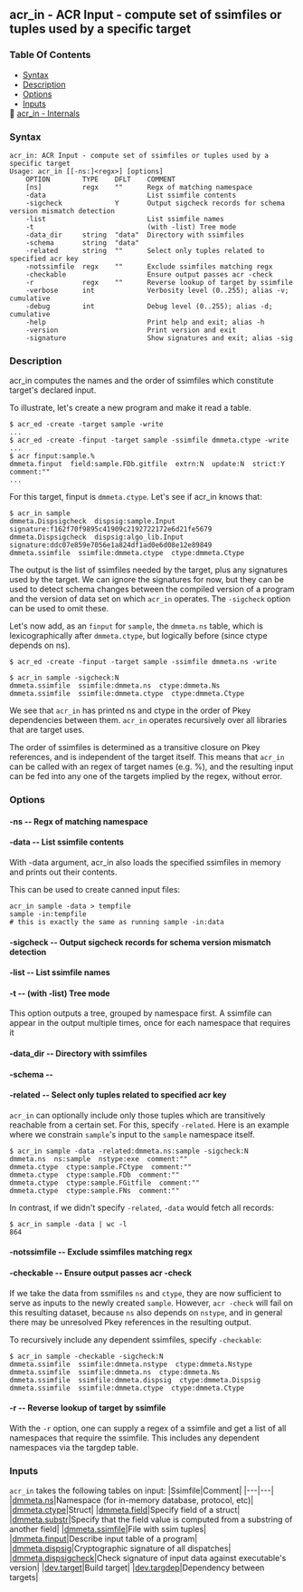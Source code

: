 ## acr_in - ACR Input - compute set of ssimfiles or tuples used by a specific target


### Table Of Contents
<a href="#table-of-contents"></a>
<!-- dev.mdmark  mdmark:MDSECTION  state:BEG_AUTO  param:Toc -->
&nbsp;&nbsp;&bull;&nbsp;  [Syntax](#syntax)<br/>
&nbsp;&nbsp;&bull;&nbsp;  [Description](#description)<br/>
&nbsp;&nbsp;&bull;&nbsp;  [Options](#options)<br/>
&nbsp;&nbsp;&bull;&nbsp;  [Inputs](#inputs)<br/>
&#128196; [acr_in - Internals](/txt/exe/acr_in/internals.md)<br/>

<!-- dev.mdmark  mdmark:MDSECTION  state:END_AUTO  param:Toc -->

### Syntax
<a href="#syntax"></a>
<!-- dev.mdmark  mdmark:MDSECTION  state:BEG_AUTO  param:Syntax -->
```
acr_in: ACR Input - compute set of ssimfiles or tuples used by a specific target
Usage: acr_in [[-ns:]<regx>] [options]
    OPTION        TYPE    DFLT    COMMENT
    [ns]          regx    ""      Regx of matching namespace
    -data                         List ssimfile contents
    -sigcheck             Y       Output sigcheck records for schema version mismatch detection
    -list                         List ssimfile names
    -t                            (with -list) Tree mode
    -data_dir     string  "data"  Directory with ssimfiles
    -schema       string  "data"
    -related      string  ""      Select only tuples related to specified acr key
    -notssimfile  regx    ""      Exclude ssimfiles matching regx
    -checkable                    Ensure output passes acr -check
    -r            regx    ""      Reverse lookup of target by ssimfile
    -verbose      int             Verbosity level (0..255); alias -v; cumulative
    -debug        int             Debug level (0..255); alias -d; cumulative
    -help                         Print help and exit; alias -h
    -version                      Print version and exit
    -signature                    Show signatures and exit; alias -sig

```

<!-- dev.mdmark  mdmark:MDSECTION  state:END_AUTO  param:Syntax -->

### Description
<a href="#description"></a>
<!-- dev.mdmark  mdmark:MDSECTION  state:BEG_AUTO  param:Description -->

acr_in computes the names and the order of ssimfiles
which constitute target's declared input.

To illustrate, let's create a new program and make it read a table.

    $ acr_ed -create -target sample -write
    ...
    $ acr_ed -create -finput -target sample -ssimfile dmmeta.ctype -write
    ...
    $ acr finput:sample.%
    dmmeta.finput  field:sample.FDb.gitfile  extrn:N  update:N  strict:Y  comment:""
    ...
    
For this target, finput is `dmmeta.ctype`. Let's see if acr_in knows that:

    $ acr_in sample
    dmmeta.Dispsigcheck  dispsig:sample.Input  signature:f162f70f9895c41909c2192722172e6d21fe5679
    dmmeta.Dispsigcheck  dispsig:algo_lib.Input  signature:ddc07e859e7056e1a824df1ad0e6d08e12e89849
    dmmeta.ssimfile  ssimfile:dmmeta.ctype  ctype:dmmeta.Ctype

The output is the list of ssimfiles needed by the target, plus any signatures
used by the target. We can ignore the signatures for now, but they can be used 
to detect schema changes between the compiled version of a program and the version 
of data set on which `acr_in` operates. The `-sigcheck` option can be used to omit these.

Let's now add, as an `finput` for `sample`, the `dmmeta.ns` table, which is lexicographically
after `dmmeta.ctype`, but logically before (since ctype depends on ns).

    $ acr_ed -create -finput -target sample -ssimfile dmmeta.ns -write
    
    $ acr_in sample -sigcheck:N
    dmmeta.ssimfile  ssimfile:dmmeta.ns  ctype:dmmeta.Ns
    dmmeta.ssimfile  ssimfile:dmmeta.ctype  ctype:dmmeta.Ctype
    
We see that `acr_in` has printed ns and ctype in the order of Pkey dependencies between them.
`acr_in` operates recursively over all libraries that are target uses.

The order of ssimfiles is determined as a transitive closure on Pkey
references, and is independent of the target itself. This means that
`acr_in` can be called with an regex of target names (e.g. %), and the
resulting input can be fed into any one of the targets implied by the
regex, without error.

<!-- dev.mdmark  mdmark:MDSECTION  state:END_AUTO  param:Description -->

### Options
<a href="#options"></a>

<!-- dev.mdmark  mdmark:MDSECTION  state:BEG_AUTO  param:Options -->
#### -ns -- Regx of matching namespace
<a href="#-ns"></a>

#### -data -- List ssimfile contents
<a href="#-data"></a>
With -data argument, acr_in also loads the specified ssimfiles in memory
and prints out their contents.

This can be used to create canned input files:

    acr_in sample -data > tempfile
    sample -in:tempfile
    # this is exactly the same as running sample -in:data

#### -sigcheck -- Output sigcheck records for schema version mismatch detection
<a href="#-sigcheck"></a>

#### -list -- List ssimfile names
<a href="#-list"></a>

#### -t -- (with -list) Tree mode
<a href="#-t"></a>

This option outputs a tree, grouped by namespace first.
A ssimfile can appear in the output multiple times, once for each
namespace that requires it

#### -data_dir -- Directory with ssimfiles
<a href="#-data_dir"></a>

#### -schema -- 
<a href="#-schema"></a>

#### -related -- Select only tuples related to specified acr key
<a href="#-related"></a>

`acr_in` can optionally include only those tuples which are transitively
reachable from a certain set. For this, specify `-related`.
Here is an example where we constrain `sample`'s input to the `sample` namespace itself.

    $ acr_in sample -data -related:dmmeta.ns:sample -sigcheck:N
    dmmeta.ns  ns:sample  nstype:exe  comment:""
    dmmeta.ctype  ctype:sample.FCtype  comment:""
    dmmeta.ctype  ctype:sample.FDb  comment:""
    dmmeta.ctype  ctype:sample.FGitfile  comment:""
    dmmeta.ctype  ctype:sample.FNs  comment:""

In contrast, if we didn't specify `-related`, `-data` would fetch all records:

    $ acr_in sample -data | wc -l
    864

#### -notssimfile -- Exclude ssimfiles matching regx
<a href="#-notssimfile"></a>

#### -checkable -- Ensure output passes acr -check
<a href="#-checkable"></a>

If we take the data from ssmifiles `ns` and `ctype`, they are now sufficient
to serve as inputs to the newly created `sample`. However, `acr -check` will fail on
this resulting dataset, because `ns` also depends on `nstype`, and in general there
may be unresolved Pkey references in the resulting output.

To recursively include any dependent ssimfiles, specify `-checkable`:

    $ acr_in sample -checkable -sigcheck:N
    dmmeta.ssimfile  ssimfile:dmmeta.nstype  ctype:dmmeta.Nstype
    dmmeta.ssimfile  ssimfile:dmmeta.ns  ctype:dmmeta.Ns
    dmmeta.ssimfile  ssimfile:dmmeta.dispsig  ctype:dmmeta.Dispsig
    dmmeta.ssimfile  ssimfile:dmmeta.ctype  ctype:dmmeta.Ctype

#### -r -- Reverse lookup of target by ssimfile
<a href="#-r"></a>

With the `-r` option, one can supply a regex of a ssimfile and get a list
of all namespaces that require the ssimfile. This includes any dependent namespaces
via the targdep table.

<!-- dev.mdmark  mdmark:MDSECTION  state:END_AUTO  param:Options -->

### Inputs
<a href="#inputs"></a>
<!-- dev.mdmark  mdmark:MDSECTION  state:BEG_AUTO  param:Inputs -->
`acr_in` takes the following tables on input:
|Ssimfile|Comment|
|---|---|
|[dmmeta.ns](/txt/ssimdb/dmmeta/ns.md)|Namespace (for in-memory database, protocol, etc)|
|[dmmeta.ctype](/txt/ssimdb/dmmeta/ctype.md)|Struct|
|[dmmeta.field](/txt/ssimdb/dmmeta/field.md)|Specify field of a struct|
|[dmmeta.substr](/txt/ssimdb/dmmeta/substr.md)|Specify that the field value is computed from a substring of another field|
|[dmmeta.ssimfile](/txt/ssimdb/dmmeta/ssimfile.md)|File with ssim tuples|
|[dmmeta.finput](/txt/ssimdb/dmmeta/finput.md)|Describe input table of a program|
|[dmmeta.dispsig](/txt/ssimdb/dmmeta/dispsig.md)|Cryptographic signature of all dispatches|
|[dmmeta.dispsigcheck](/txt/ssimdb/dmmeta/dispsigcheck.md)|Check signature of input data against executable's version|
|[dev.target](/txt/ssimdb/dev/target.md)|Build target|
|[dev.targdep](/txt/ssimdb/dev/targdep.md)|Dependency between targets|

<!-- dev.mdmark  mdmark:MDSECTION  state:END_AUTO  param:Inputs -->

